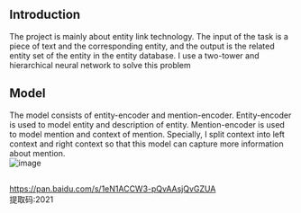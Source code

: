 ## Introduction  
The project is mainly about entity link technology. The input of the task is a piece of text and the corresponding entity, and the output is the related entity set of the entity in the entity database. I use a two-tower and hierarchical neural network to solve this problem

## Model
The model consists of entity-encoder and mention-encoder. Entity-encoder is used to model entity and description of entity. Mention-encoder is used to model mention and
context of mention. Specially, I split context into left context and right context so that this model can capture more information about mention.  
 ![image](https://github.com/woyaonidsh/Entity_linkr/model.png) 
## 



https://pan.baidu.com/s/1eN1ACCW3-pQvAAsjQvGZUA  
提取码:2021
